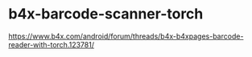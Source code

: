 # b4x-barcode-scanner-torch
https://www.b4x.com/android/forum/threads/b4x-b4xpages-barcode-reader-with-torch.123781/
